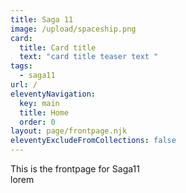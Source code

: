 ```yaml
---
title: Saga 11
image: /upload/spaceship.png
card:
  title: Card title
  text: "card title teaser text "
tags:
  - saga11
url: /
eleventyNavigation:
  key: main
  title: Home
  order: 0
layout: page/frontpage.njk
eleventyExcludeFromCollections: false
---
```

T﻿his is the frontpage for Saga11\
l﻿orem